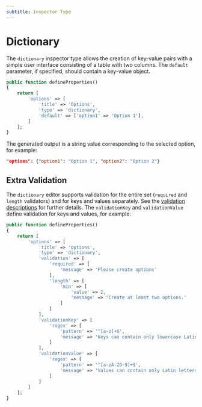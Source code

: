 ```yaml
---
subtitle: Inspector Type
---
```

# Dictionary

The `dictionary` inspector type allows the creation of key-value pairs with a simple user interface consisting of a table with two columns. The `default` parameter, if specified, should contain a key-value object.

```php
public function defineProperties()
{
    return [
        'options' => [
            'title' => 'Options',
            'type' => 'dictionary',
            'default' => ['option1' => 'Option 1'],
        ]
    ];
}
```

The generated output is a string value corresponding to the selected option, for example:

```json
"options": {"option1": "Option 1", "option2": "Option 2"}
```

## Extra Validation

The `dictionary` editor supports validation for the entire set (`required` and `length` validators) and for keys and values separately. See the [validation descriptions](../inspector-types.md) for further details. The `validationKey` and `validationValue` define validation for keys and values, for example:

```php
public function defineProperties()
{
    return [
        'options' => [
            'title' => 'Options',
            'type' => 'dictionary',
            'validation' => [
                'required' => [
                    'message' => 'Please create options'
                ],
                'length' => [
                    'min' => [
                        'value' => 2,
                        'message' => 'Create at least two options.'
                    ]
                ]
            ],
            'validationKey' => [
                'regex' => [
                    'pattern' => '^[a-z]+$',
                    'message' => 'Keys can contain only lowercase Latin letters'
                ]
            ],
            'validationValue' => [
                'regex' => [
                    'pattern' => '^[a-zA-Z0-9]+$',
                    'message' => 'Values can contain only Latin letters and digits'
                ]
            ]
        ]
    ];
}
```
